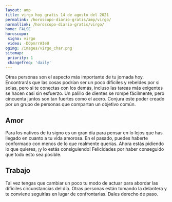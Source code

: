 ```yaml
---
layout: amp
title: virgo hoy gratis 14 de agosto del 2021 
permalink: /horoscopo-diario-gratis/amp/virgo/
normallink: /horoscopo-diario-gratis/virgo/
home: FALSE
horoscopo:
 signo: virgo
 video: -DQpmrrAIeU
ogimg: /images/virgo_char.png
sitemap:
 priority: 1
 changefreq: 'daily'
---
```



Otras personas son el aspecto más importante de tu jornada hoy. Encontrarás que las cosas podrían ser un poco difíciles y rebeldes por si solas, pero si te conectas con los demás, incluso las tareas más exigentes se hacen casi sin esfuerzo. Un palillo de dientes se rompe fácilmente, pero cincuenta juntos son tan fuertes como el acero. Conjura este poder creado por un grupo de personas que compartan un objetivo común.

## Amor

Para los nativos de tu signo es un gran día para pensar en lo lejos que has llegado en cuanto a tu vida amorosa. En el pasado, puedes haberte conformado con menos de lo que realmente querías. Ahora estás pidiendo lo que quieres, ¡y lo estás consiguiendo! Felicidades por haber conseguido que todo esto sea posible.

## Trabajo

Tal vez tengas que cambiar un poco tu modo de actuar para abordar las difíciles circunstancias del día. Otras personas están tomando la delantera y te conviene seguirlas en lugar de confrontarlas. Dales derecho de paso.